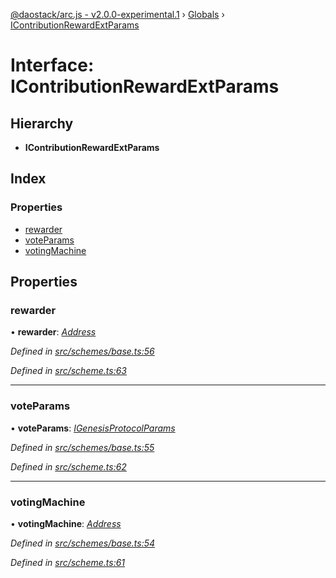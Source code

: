 [@daostack/arc.js - v2.0.0-experimental.1](../README.md) › [Globals](../globals.md) › [IContributionRewardExtParams](icontributionrewardextparams.md)

# Interface: IContributionRewardExtParams

## Hierarchy

* **IContributionRewardExtParams**

## Index

### Properties

* [rewarder](icontributionrewardextparams.md#rewarder)
* [voteParams](icontributionrewardextparams.md#voteparams)
* [votingMachine](icontributionrewardextparams.md#votingmachine)

## Properties

###  rewarder

• **rewarder**: *[Address](../globals.md#address)*

*Defined in [src/schemes/base.ts:56](https://github.com/daostack/arc.js/blob/6c661ff/src/schemes/base.ts#L56)*

*Defined in [src/scheme.ts:63](https://github.com/daostack/arc.js/blob/6c661ff/src/scheme.ts#L63)*

___

###  voteParams

• **voteParams**: *[IGenesisProtocolParams](igenesisprotocolparams.md)*

*Defined in [src/schemes/base.ts:55](https://github.com/daostack/arc.js/blob/6c661ff/src/schemes/base.ts#L55)*

*Defined in [src/scheme.ts:62](https://github.com/daostack/arc.js/blob/6c661ff/src/scheme.ts#L62)*

___

###  votingMachine

• **votingMachine**: *[Address](../globals.md#address)*

*Defined in [src/schemes/base.ts:54](https://github.com/daostack/arc.js/blob/6c661ff/src/schemes/base.ts#L54)*

*Defined in [src/scheme.ts:61](https://github.com/daostack/arc.js/blob/6c661ff/src/scheme.ts#L61)*

